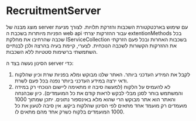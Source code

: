 # RecruitmentServer
מוצג מבנה של server  עם שימוש בארכטקטורת השכבות והזרקת תלויות.
לצורך מניעת הפניות מיותרות בשכבת ה web api עבור ההזרקות יצרתי extentionMethods בכל שכבה שהרחיבו את מחלקת IServiceCollection
בשכבות האחרות ובכל פעם הזרקתי את ההזרקות הקשורות לשכבה הנוכחית.
לצערי, קיימת בעיה בהרצה ולכן לבנתיים השתמשתי ברשימות סטטיות ללא השכבות.

הסינון נעשה בצד ה server
כדי:
1. לקבל את המידע העדכני ביותר.
האתר שלנו מבוקש ומלא בפניות שרת וכיון שהלקוח ודאי ירצה במידע העדכני ביותר נפנה בכל פעם לשרת. 
2. לא להעמיס על הלקוח (למעשה סיבה זו מתאימה ליישום הנוכחי רק במידה והמשתמש בוחר לסנן מבלי לבקש לראות קודם את כל המועמדים). 
כיון שבהנחה והאתר הוא אתר מבוקש הרי שהוא מלא באינספור נתונים.
יתכן שמתוך 1000 מועמדים רק מועמד אחד מתאים לפי הסינון שהלקוח ביקש.
אין סיבה לטעון את כל 1000 המועמדים בלקוח כשרק אחד מהם מתאים לו.
